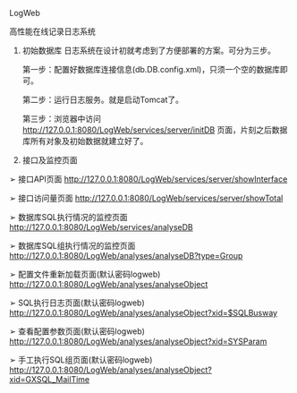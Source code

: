 LogWeb

高性能在线记录日志系统



1. 初始数据库 日志系统在设计初就考虑到了方便部署的方案。可分为三步。

    第一步：配置好数据库连接信息(db.DB.config.xml)，只须一个空的数据库即可。

    第二步：运行日志服务。就是启动Tomcat了。

    第三步：浏览器中访问 http://127.0.0.1:8080/LogWeb/services/server/initDB 页面，片刻之后数据库所有对象及初始数据就建立好了。



2. 接口及监控页面

➢ 接口API页面 http://127.0.0.1:8080/LogWeb/services/server/showInterface

➢ 接口访问量页面 http://127.0.0.1:8080/LogWeb/services/server/showTotal

➢ 数据库SQL执行情况的监控页面 http://127.0.0.1:8080/LogWeb/services/analyseDB

➢ 数据库SQL组执行情况的监控页面 http://127.0.0.1:8080/LogWeb/analyses/analyseDB?type=Group

➢ 配置文件重新加载页面(默认密码logweb) http://127.0.0.1:8080/LogWeb/analyses/analyseObject

➢ SQL执行日志页面(默认密码logweb) http://127.0.0.1:8080/LogWeb/analyses/analyseObject?xid=$SQLBusway

➢ 查看配置参数页面(默认密码logweb) http://127.0.0.1:8080/LogWeb/analyses/analyseObject?xid=SYSParam

➢ 手工执行SQL组页面(默认密码logweb) http://127.0.0.1:8080/LogWeb/analyses/analyseObject?xid=GXSQL_MailTime